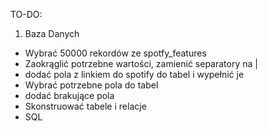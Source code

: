 TO-DO:

1. Baza Danych
* Wybrać 50000 rekordów ze spotfy_features
* Zaokrąglić potrzebne wartości, zamienić separatory na |
* dodać pola z linkiem do spotify do tabel i wypełnić je
* Wybrać potrzebne pola do tabel
* dodać brakujące pola
* Skonstruować tabele i relacje
* SQL


